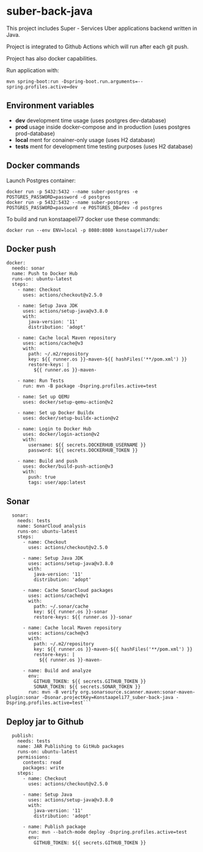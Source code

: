 # suber-back-java
This project includes Super - Services Uber applications backend written in Java.

Project is integrated to Github Actions which will run after each git push.

Project has also docker capabilities.

Run application with:
```
mvn spring-boot:run -Dspring-boot.run.arguments=--spring.profiles.active=dev
```
## Environment variables

- **dev** development time usage (uses postgres dev-database)
- **prod** usage inside docker-compose and in production (uses postgres prod-database)
- **local** ment for conainer-only usage (uses H2 database)
- **tests** ment for development time testing purposes (uses H2 database)

## Docker commands

Launch Postgres container:
```
docker run -p 5432:5432 --name suber-postgres -e POSTGRES_PASSWORD=password -d postgres
docker run -p 5432:5432 --name suber-postgres -e POSTGRES_PASSWORD=password -e POSTGRES_DB=dev -d postgres
```


To build and run konstaapeli77 docker use these commands:
``` 
docker run --env ENV=local -p 8080:8080 konstaapeli77/suber 
```


## Docker push

```
docker:
  needs: sonar
  name: Push to Docker Hub
  runs-on: ubuntu-latest
  steps:
    - name: Checkout
      uses: actions/checkout@v2.5.0

    - name: Setup Java JDK
      uses: actions/setup-java@v3.8.0
      with:
        java-version: '11'
        distribution: 'adopt'

    - name: Cache local Maven repository
      uses: actions/cache@v3
      with:
        path: ~/.m2/repository
        key: ${{ runner.os }}-maven-${{ hashFiles('**/pom.xml') }}
        restore-keys: |
          ${{ runner.os }}-maven-

    - name: Run Tests
      run: mvn -B package -Dspring.profiles.active=test

    - name: Set up QEMU
      uses: docker/setup-qemu-action@v2

    - name: Set up Docker Buildx
      uses: docker/setup-buildx-action@v2

    - name: Login to Docker Hub
      uses: docker/login-action@v2
      with:
        username: ${{ secrets.DOCKERHUB_USERNAME }}
        password: ${{ secrets.DOCKERHUB_TOKEN }}

    - name: Build and push
      uses: docker/build-push-action@v3
      with:
        push: true
        tags: user/app:latest
```

## Sonar

```
  sonar:
    needs: tests
    name: SonarCloud analysis
    runs-on: ubuntu-latest
    steps:
      - name: Checkout
        uses: actions/checkout@v2.5.0

      - name: Setup Java JDK
        uses: actions/setup-java@v3.8.0
        with:
          java-version: '11'
          distribution: 'adopt'

      - name: Cache SonarCloud packages
        uses: actions/cache@v1
        with:
          path: ~/.sonar/cache
          key: ${{ runner.os }}-sonar
          restore-keys: ${{ runner.os }}-sonar

      - name: Cache local Maven repository
        uses: actions/cache@v3
        with:
          path: ~/.m2/repository
          key: ${{ runner.os }}-maven-${{ hashFiles('**/pom.xml') }}
          restore-keys: |
            ${{ runner.os }}-maven-

      - name: Build and analyze
        env:
          GITHUB_TOKEN: ${{ secrets.GITHUB_TOKEN }}
          SONAR_TOKEN: ${{ secrets.SONAR_TOKEN }}
        run: mvn -B verify org.sonarsource.scanner.maven:sonar-maven-plugin:sonar -Dsonar.projectKey=Konstaapeli77_suber-back-java -Dspring.profiles.active=test```
```
## Deploy jar to Github

```
  publish:
    needs: tests
    name: JAR Publishing to GitHub packages
    runs-on: ubuntu-latest
    permissions:
      contents: read
      packages: write
    steps:
      - name: Checkout
        uses: actions/checkout@v2.5.0

      - name: Setup Java
        uses: actions/setup-java@v3.8.0
        with:
          java-version: '11'
          distribution: 'adopt'

      - name: Publish package
        run: mvn --batch-mode deploy -Dspring.profiles.active=test
        env:
          GITHUB_TOKEN: ${{ secrets.GITHUB_TOKEN }}
```